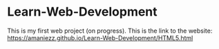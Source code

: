# Learn-Web-Development
This is my first web project (on progress).
This is the link to the website:
https://amaniezz.github.io/Learn-Web-Development/HTML5.html
